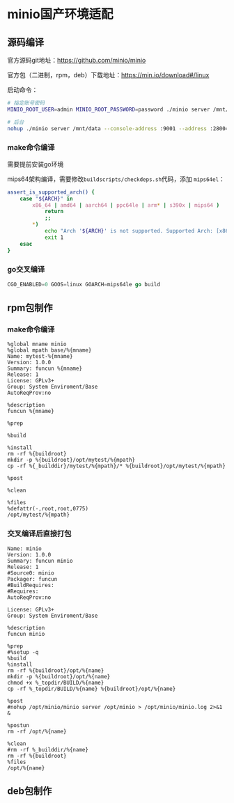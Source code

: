 # minio国产环境适配

## 源码编译
官方源码git地址：https://github.com/minio/minio

官方包（二进制，rpm，deb）下载地址：https://min.io/download#/linux

启动命令：

```bash
# 指定账号密码
MINIO_ROOT_USER=admin MINIO_ROOT_PASSWORD=password ./minio server /mnt/data --console-address ":9001" --adress ":28004"

# 后台
nohup ./minio server /mnt/data --console-address :9001 --address :28004 > /mnt/data/minio.log 2>&1 &
```

### make命令编译

需要提前安装go环境

mips64架构编译，需要修改`buildscripts/checkdeps.sh`代码，添加 `mips64el`：

```sh
assert_is_supported_arch() {
    case "${ARCH}" in 
        x86_64 | amd64 | aarch64 | ppc64le | arm* | s390x | mips64 )
            return
            ;;
        *)
            echo "Arch '${ARCH}' is not supported. Supported Arch: [x86_64, amd64, aarch64, ppc64le, arm*, s390x]"
            exit 1
    esac
}
```
### go交叉编译

```go
CGO_ENABLED=0 GOOS=linux GOARCH=mips64le go build
```
## rpm包制作

### make命令编译

```text
%global mname minio
%global mpath base/%{mname}
Name: mytest-%{mname}
Version: 1.0.0
Summary: funcun %{mname}
Release: 1
License: GPLv3+
Group: System Enviroment/Base
AutoReqProv:no

%description
funcun %{mname}

%prep

%build

%install
rm -rf %{buildroot}
mkdir -p %{buildroot}/opt/mytest/%{mpath}
cp -rf %{_builddir}/mytest/%{mpath}/* %{buildroot}/opt/mytest/%{mpath}

%post

%clean

%files
%defattr(-,root,root,0775)
/opt/mytest/%{mpath}
```

### 交叉编译后直接打包

```text
Name: minio
Version: 1.0.0
Summary: funcun minio
Release: 1
#Source0: minio
Packager: funcun
#BuildRequires: 
#Requires:
AutoReqProv:no 
 
License: GPLv3+
Group: System Enviroment/Base
 
%description
funcun minio
 
%prep
#%setup -q 
%build
%install
rm -rf %{buildroot}/opt/%{name}
mkdir -p %{buildroot}/opt/%{name}
chmod +x %_topdir/BUILD/%{name}
cp -rf %_topdir/BUILD/%{name} %{buildroot}/opt/%{name}

%post
#nohup /opt/minio/minio server /opt/minio > /opt/minio/minio.log 2>&1 &
 
%postun
rm -rf /opt/%{name}
 
%clean
#rm -rf %_builddir/%{name}
rm -rf %{buildroot}
%files
/opt/%{name}
```

## deb包制作